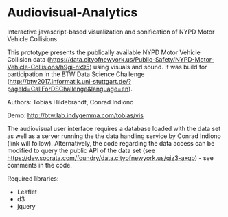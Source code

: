 # Audiovisual-Analytics
Interactive javascript-based visualization and sonification of NYPD Motor Vehicle Collisions

This prototype presents the publically available NYPD Motor Vehicle Collision data (https://data.cityofnewyork.us/Public-Safety/NYPD-Motor-Vehicle-Collisions/h9gi-nx95) using visuals and sound. It was build for participation in the BTW Data Science Challenge (http://btw2017.informatik.uni-stuttgart.de/?pageId=CallForDSChallenge&language=en).

Authors: Tobias Hildebrandt, Conrad Indiono

Demo: http://btw.lab.indygemma.com/tobias/vis

The audiovisual user interface requires a database loaded with the data set as well as a server running the the data handling service by Conrad Indiono (link will follow). Alternatively, the code regarding the data access can be modified to query the public API of the data set (see https://dev.socrata.com/foundry/data.cityofnewyork.us/qiz3-axqb) - see comments in the code.

Required libraries:
* Leaflet
* d3
* jquery

